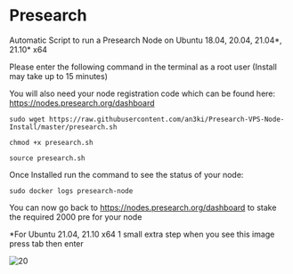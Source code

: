 # Presearch
Automatic Script to run a Presearch Node on Ubuntu 18.04, 20.04, 21.04*, 21.10*  x64

Please enter the following command in the terminal as a root user (Install may take up to 15 minutes)

You will also need your node registration code which can be found here: https://nodes.presearch.org/dashboard

	sudo wget https://raw.githubusercontent.com/an3ki/Presearch-VPS-Node-Install/master/presearch.sh

	chmod +x presearch.sh

	source presearch.sh


Once Installed run the command to see the status of your node:
	
	sudo docker logs presearch-node
  
You can now go back to https://nodes.presearch.org/dashboard to stake the required 2000 pre for your node




*For Ubuntu 21.04, 21.10 x64 1 small extra step when you see this image press tab then enter

![20](https://user-images.githubusercontent.com/4707851/140717268-ec91a57c-d9e7-4bf4-b753-41399cb5f428.png)
	
